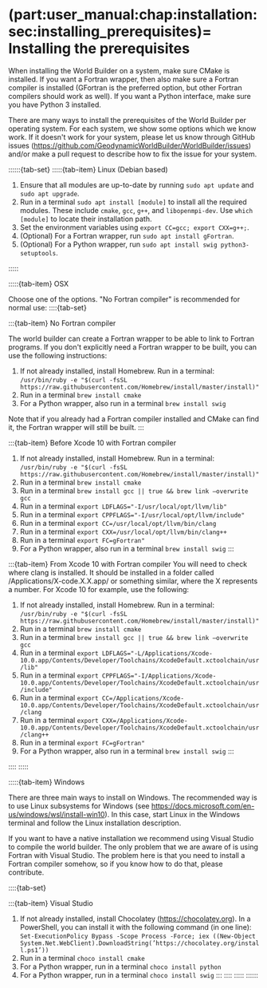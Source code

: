 (part:user_manual:chap:installation:sec:installing_prerequisites)=
Installing the prerequisites
============================

When installing the World Builder on a system, make sure CMake is installed.
If you want a Fortran wrapper, then also make sure a Fortran compiler is installed (GFortran is the preferred option, but other Fortran compilers should work as well).
If you want a Python interface, make sure you have Python 3 installed.

There are many ways to install the prerequisites of the World Builder per operating system.
For each system, we show some options which we know work.
If it doesn't work for your system, please let us know through GitHub issues (<https://github.com/GeodynamicWorldBuilder/WorldBuilder/issues>) and/or make a pull request to describe how to fix the issue for your system.

::::::{tab-set}
:::::{tab-item} Linux (Debian based)
1. Ensure that all modules are up-to-date by running `sudo apt update` and `sudo apt upgrade`.
2. Run in a terminal `sudo apt install [module]` to install all the required modules. These include `cmake`, `gcc`, `g++`, and `libopenmpi-dev`. Use `which [module]` to locate their installation path.
3. Set the environment variables using `export CC=gcc; export CXX=g++;`.
4. (Optional) For a Fortran wrapper, run `sudo apt install gFortran`.
5. (Optional) For a Python wrapper, run `sudo apt install swig python3-setuptools`.

:::::

:::::{tab-item} OSX

Choose one of the options. "No Fortran compiler" is recommended for normal use:
::::{tab-set}

:::{tab-item} No Fortran compiler

The world builder can create a Fortran wrapper to be able to link to Fortran programs.
If you don't explicitly need a Fortran wrapper to be built, you can use the following instructions:
1. If not already installed, install Homebrew. Run in a terminal: `/usr/bin/ruby -e "$(curl -fsSL https://raw.githubusercontent.com/Homebrew/install/master/install)"`
2. Run in a terminal `brew install cmake`
3. For a Python wrapper, also run in a terminal `brew install swig`

Note that if you already had a Fortran compiler installed and CMake can find it, the Fortran wrapper will still be built.
:::

:::{tab-item} Before Xcode 10 with Fortran compiler
1. If not already installed, install Homebrew. Run in a terminal: `/usr/bin/ruby -e "$(curl -fsSL https://raw.githubusercontent.com/Homebrew/install/master/install)"`
2. Run in a terminal `brew install cmake`
3. Run in a terminal `brew install gcc || true && brew link –overwrite gcc`
4. Run in a terminal `export LDFLAGS="-I/usr/local/opt/llvm/lib"`
5. Run in a terminal `export CPPFLAGS="-I/usr/local/opt/llvm/include"`
6. Run in a terminal `export CC=/usr/local/opt/llvm/bin/clang`
7. Run in a terminal `export CXX=/usr/local/opt/llvm/bin/clang++`
8. Run in a terminal `export FC=gFortran"`
9. For a Python wrapper, also run in a terminal `brew install swig`
:::

:::{tab-item} From Xcode 10 with Fortran compiler
You will need to check where clang is installed.
It should be installed in a folder called /Applications/X-code.X.X.app/ or something similar, where the X represents a number.
For Xcode 10 for example, use the following:
1. If not already installed, install Homebrew. Run in a terminal: `/usr/bin/ruby -e "$(curl -fsSL https://raw.githubusercontent.com/Homebrew/install/master/install)"`
2. Run in a terminal `brew install cmake`
3. Run in a terminal `brew install gcc || true && brew link –overwrite gcc`
4. Run in a terminal `export LDFLAGS="-L/Applications/Xcode-10.0.app/Contents/Developer/Toolchains/XcodeDefault.xctoolchain/usr/lib"`
5. Run in a terminal `export CPPFLAGS="-I/Applications/Xcode-10.0.app/Contents/Developer/Toolchains/XcodeDefault.xctoolchain/usr/include"`
6. Run in a terminal `export CC=/Applications/Xcode-10.0.app/Contents/Developer/Toolchains/XcodeDefault.xctoolchain/usr/clang`
7. Run in a terminal `export CXX=/Applications/Xcode-10.0.app/Contents/Developer/Toolchains/XcodeDefault.xctoolchain/usr/clang++`
8. Run in a terminal `export FC=gFortran"`
9. For a Python wrapper, also run in a terminal `brew install swig`
:::

::::
:::::

:::::{tab-item} Windows

There are three main ways to install on Windows.
The recommended way is to use Linux subsystems for Windows (see <https://docs.microsoft.com/en-us/windows/wsl/install-win10>).
In this case, start Linux in the Windows terminal and follow the Linux installation description.

If you want to have a native installation we recommend using  Visual Studio to compile the world builder. The only problem that we are aware of is using Fortran with Visual Studio. The problem here is that you need to install a Fortran compiler somehow, so if you know how to do that, please contribute.

::::{tab-set}

:::{tab-item} Visual Studio
1. If not already installed, install Chocolatey (<https://chocolatey.org>). In a PowerShell, you can install it with the following command (in one line): `Set-ExecutionPolicy Bypass -Scope Process -Force; iex ((New-Object System.Net.WebClient).DownloadString(’https://chocolatey.org/install.ps1’))`
2. Run in a terminal `choco install cmake`
3. For a Python wrapper, run in a terminal `choco install python`
4. For a Python wrapper, run in a terminal `choco install swig` 
:::
::::
:::::
::::::

